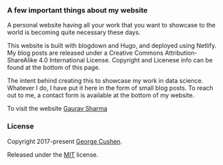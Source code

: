 ### A few important things about my website

A personal website having all your work that you want to showcase to the world is becoming quite necessary these days. 

This website is built with blogdown and Hugo, and deployed using Netlify. My blog posts are released under a Creative Commons Attribution-ShareAlike 4.0 International License.
Copyright and Licenese info can be found at the bottom of this page.

The intent behind creating this to showcase my work in data science. Whatever I do, I have put it here in the form of small blog posts. To reach out to me, a contact form is available at the bottom of my website. 

To visit the website [Gaurav Sharma](https://gauravsharma.netlify.app/)


### License
Copyright 2017-present [George Cushen](https://georgecushen.com).

Released under the [MIT](https://github.com/sourcethemes/academic-kickstart/blob/master/LICENSE.md) license.

